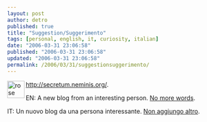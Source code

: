 ```yaml
---
layout: post
author: detro
published: true
title: "Suggestion/Suggerimento"
tags: [personal, english, it, curiosity, italian]
date: "2006-03-31 23:06:58"
published: "2006-03-31 23:06:58"
updated: "2006-03-31 23:06:58"
permalink: /2006/03/31/suggestionsuggerimento/
---
```


<img src="http://secretum.neminis.org/wp-content/themes/dixiebelle/images/background.gif" alt="rose" width="40" align="left" />
<a href="http://secretum.neminis.org/">http://secretum.neminis.org/</a>.

EN: A new blog from an interesting person.
<a href="http://secretum.neminis.org/?p=7">No more words</a>.

IT: Un nuovo blog da una persona interessante.
<a href="http://secretum.neminis.org/?p=7">Non aggiungo altro</a>.

